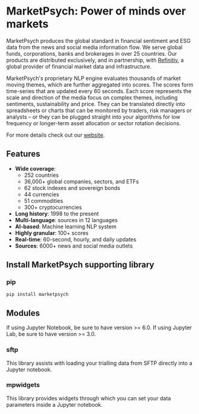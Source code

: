 # MarketPsych: Power of minds over markets

MarketPsych produces the global standard in financial sentiment and ESG data from the news and social media information flow. We serve global funds, corporations, banks and brokerages in over 25 countries. Our products are distributed exclusively, and in partnership, with [Refinitiv](https://www.refinitiv.com/en), a global provider of financial market data and infrastructure.

MarketPsych's proprietary NLP engine evaluates thousands of market moving themes, which are further aggregated into scores. The scores form time-series that are updated every 60 seconds. Each score represents the scale and direction of the media focus on complex themes, including sentiments, sustainability and price. They can be translated directly into spreadsheets or charts that can be monitored by traders, risk managers or analysts – or they can be plugged straight into your algorithms for low frequency or longer-term asset allocation or sector rotation decisions.

For more details check out our [website](https://www.marketpsych.com/).

## Features

* **Wide coverage**:
    * 252 countries
    * 36,000+ global companies, sectors, and ETFs
    * 62 stock indexes and sovereign bonds
    * 44 currencies
    * 51 commodities
    * 300+ cryptocurrencies
* **Long history**: 1998 to the present
* **Multi-language**: sources in 12 languages
* **AI-based**: Machine learning NLP system
* **Highly granular**: 100+ scores
* **Real-time**: 60-second, hourly, and daily updates
* **Sources**: 6000+ news and social media outlets

 ## Install MarketPsych supporting library

 ### pip  
 ```
 pip install marketpsych
 ```

## Modules
If using Jupyter Notebook, be sure to have version >= 6.0. If using Jupyter Lab, be sure to have version >= 3.0.

### sftp
This library assists with loading your trialling data from SFTP directly into a Jupyter notebook.

### mpwidgets
This library provides widgets through which you can set your data parameters inside a Jupyter notebook.